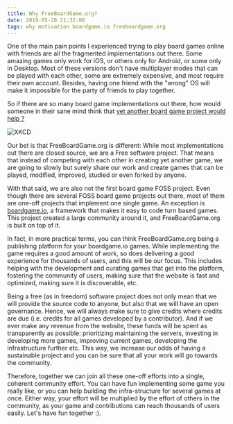 ```yaml
---
title: Why FreeBoardGame.org?
date: 2019-05-28 21:32:00
tags: why motivation boardgame.io freeboardgame.org
---
```


One of the main pain points I experienced trying to play board games online with friends are all the fragmented implementations out there. Some amazing games only work for iOS, or others only for Android, or some only in Desktop. Most of these versions don't have multiplayer modes that can be played with each other, some are extremely expensive, and most require their own account. Besides, having one friend with the "wrong" OS will make it impossible for the party of friends to play together.

So if there are so many board game implementations out there, how would someone in their sane mind think that [yet another board game project would help ?](https://xkcd.com/927/) 

![XKCD](https://imgs.xkcd.com/comics/standards.png)

Our bet is that FreeBoardGame.org is different: While most implementations out there are closed source, we are a Free software project. That means that instead of competing with each other in creating yet another game, we are going to slowly but surely share our work and create games that can be played, modified, improved, studied or even forked by anyone.

With that said, we are also not the first board game FOSS project. Even though there are several FOSS board game projects out there, most of them are one-off projects that implement one single game. An exception is [boardgame.io](https://boardgame.io), a framework that makes it easy to code turn based games. This project created a large community around it, and FreeBoardGame.org is built on top of it.

In fact, in more practical terms, you can think FreeBoardGame.org being a publishing platform for your boardgame.io games. While implementing the game requires a good amount of work, so does delivering a good experience for thousands of users, and this will be our focus. This includes helping with the development and curating games that get into the platform, fostering the community of users, making sure that the website is fast and optimized, making sure it is discoverable, etc.

Being a free (as in freedom) software project does not only mean that we will provide the source code to anyone, but also that we will have an open governance. Hence, we will always make sure to give credits where credits are due (i.e. credits for all games developed by a contributor). And if we ever make any revenue from the website, these funds will be spent as transparently as possible: prioritizing maintaining the servers, investing in developing more games, improving current games, developing the infrastructure further etc. This way, we increase our odds of having a sustainable project and you can be sure that all your work will go towards the community.

Therefore, together we can join all these one-off efforts into a single, coherent community effort. You can have fun implementing some game you really like, or you can help building the infra-structure for several games at once. Either way, your effort will be multiplied by the effort of others in the community, as your game and contributions can reach thousands of users easily. Let's have fun together :).
